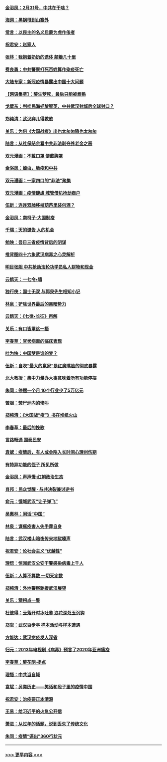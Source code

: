 #### [金浴凤：2月31号，中共在干啥？](../pages/nsc993/n11922706.md?t=03080003) 
#### [海网：黑锅甩到山寨外](../pages/nsc993/n11922688.md?t=03080003) 
#### [常言：以民主的名义启蒙为虎作伥者](../pages/nsc993/n11922217.md?t=03080003) 
#### [祝君安：赵家人](../pages/nsc993/n11922209.md?t=03080003) 
#### [张林：我抱着奶奶的遗体 颠簸几十里](../pages/nsc993/n11920945.md?t=03080003) 
#### [费良勇：中共警察打死百姓算作染疫死亡](../pages/nsc993/n11919264.md?t=03080003) 
#### [大陆专家：新冠疫情暴露出中国十大问题](../pages/nsc993/n11919187.md?t=03080003) 
#### [【网语集萃】：醉生梦死，最后只能被煮熟](../pages/nsc993/n11918994.md?t=03080003) 
#### [戈壁东：判桂民海抓黎智英，中共武汉封城后全球封口？](../pages/nsc993/n11917982.md?t=03080003) 
#### [郑纯清：武汉弃儿得救歌](../pages/nsc993/n11917881.md?t=03080003) 
#### [关乐：为何《大国战疫》出也太匆匆隐也太匆匆](../pages/nsc993/n11917792.md?t=03080003) 
#### [陆言：从社保结余看中共非法剥夺养老金之恶](../pages/nsc993/n11917084.md?t=03080003) 
#### [双元漫画：不戴口罩 便戴胸罩](../pages/nsc993/n11916447.md?t=03080003) 
#### [金浴凤：蝗虫，肺疫和中共](../pages/nsc993/n11916904.md?t=03080003) 
#### [双元漫画：一家四口的“非法”聚集](../pages/nsc993/n11916378.md?t=03080003) 
#### [双元漫画：疫情肆虐 城管借机抢劫商户](../pages/nsc993/n11916310.md?t=03080003) 
#### [伍新：连连双肺移植葫芦里装何酒？](../pages/nsc993/n11913667.md?t=03080003) 
#### [金浴凤：南柯子·大国制疫](../pages/nsc993/n11913657.md?t=03080003) 
#### [千瑞：天的谴告  人的机会](../pages/nsc993/n11913309.md?t=03080003) 
#### [勉映：吾日三省疫情背后的阴谋](../pages/nsc993/n11913079.md?t=03080003) 
#### [推背图四十六象武汉病毒之心灵解析](../pages/nsc993/n11911761.md?t=03080003) 
#### [明目张胆 中共抢劫法轮功学员私人财物和现金](../pages/nsc993/n11910262.md?t=03080003) 
#### [云鹤天：一七令▪墙](../pages/nsc993/n11910627.md?t=03080003) 
#### [独行侠：国士无双 与郭泉先生相知小记](../pages/nsc993/n11910613.md?t=03080003) 
#### [林泉：铲除世界最后的黑暗势力](../pages/nsc993/n11909320.md?t=03080003) 
#### [云鹤天：《七律▪长征》再解](../pages/nsc993/n11909327.md?t=03080003) 
#### [关乐：有口皆罩这一捂](../pages/nsc993/n11908393.md?t=03080003) 
#### [李春草：官状病毒的临床表现](../pages/nsc993/n11908339.md?t=03080003) 
#### [吐为快：中国梦是谁的梦？](../pages/nsc993/n11906564.md?t=03080003) 
#### [伍新：自吹“最大的赢家”是红魔嘴脸的彻底暴露](../pages/nsc993/n11906407.md?t=03080003) 
#### [北大教授：集中力量办大事意味着所有功能停摆](../pages/nsc993/n11904800.md?t=03080003) 
#### [朱同：停摆一个月 10个行业少了5万亿元](../pages/nsc993/n11904498.md?t=03080003) 
#### [苦胆：焚尸炉内的惨叫](../pages/nsc993/n11904479.md?t=03080003) 
#### [郑纯清：《大国战“疫”》书在堆纸火山](../pages/nsc993/n11904450.md?t=03080003) 
#### [李春草：最后的挽歌](../pages/nsc993/n11904441.md?t=03080003) 
#### [言路畅通 国泰民安](../pages/nsc993/n11904222.md?t=03080003) 
#### [袁斌：疫情后，有人或会陷入长时间心理创伤期](../pages/nsc993/n11901514.md?t=03080003) 
#### [有特异功能的侄子 所见所做](../pages/nsc993/n11901154.md?t=03080003) 
#### [金浴凤：声声慢‧红朝政治生态](../pages/nsc993/n11899553.md?t=03080003) 
#### [肖邦：民众觉醒 · 与共决裂兼讨逆书](../pages/nsc993/n11898435.md?t=03080003) 
#### [俞元：饿城武汉“让子弹飞”](../pages/nsc993/n11898344.md?t=03080003) 
#### [吴惠林：闲话“中国”](../pages/nsc993/n11898182.md?t=03080003) 
#### [林泉：谋瘟疫害人失手葬自身](../pages/nsc993/n11897892.md?t=03080003) 
#### [陆言：武汉楼山暗夜传来地狱嚎声](../pages/nsc993/n11897033.md?t=03080003) 
#### [祝君安：论社会主义“优越性”](../pages/nsc993/n11897005.md?t=03080003) 
#### [理悟：惊闻武汉公安干警感染病毒上千人](../pages/nsc993/n11896947.md?t=03080003) 
#### [伍新：人算不算数 一切天定数](../pages/nsc993/n11893372.md?t=03080003) 
#### [郑纯清：外地警察驰援武汉展望](../pages/nsc993/n11893115.md?t=03080003) 
#### [关乐：猜拐点一瞥](../pages/nsc993/n11893020.md?t=03080003) 
#### [杜彼得：云落开时冰吐鉴 浪花深处玉沉钩](../pages/nsc993/n11892107.md?t=03080003) 
#### [郑岩：武汉百步亭 样本活动与样本遭遇](../pages/nsc993/n11892310.md?t=03080003) 
#### [方能达：武汉疠疫发人深省](../pages/nsc993/n11891376.md?t=03080003) 
#### [归元：2013年电视剧《病毒》预言了2020年亚洲瘟疫](../pages/nsc993/n11891126.md?t=03080003) 
#### [李春草：醉花阴·拐点](../pages/nsc993/n11890567.md?t=03080003) 
#### [理悟：中共当自毙](../pages/nsc993/n11890559.md?t=03080003) 
#### [袁斌：另类历史——笑话和段子里的疫情中国](../pages/nsc993/n11889243.md?t=03080003) 
#### [祝君安：治疫要正本清源](../pages/nsc993/n11889085.md?t=03080003) 
#### [王易：给习近平的火急公开信](../pages/nsc993/n11888225.md?t=03080003) 
#### [萧进：从过年的话题，说到丢失了传统文化](../pages/nsc993/n11887732.md?t=03080003) 
#### [朱同：疫情“逼出”360行状元](../pages/nsc993/n11887678.md?t=03080003) 

----
#### [ >>> 更早内容 <<< ](../indexes/nsc993-earlier.md)
